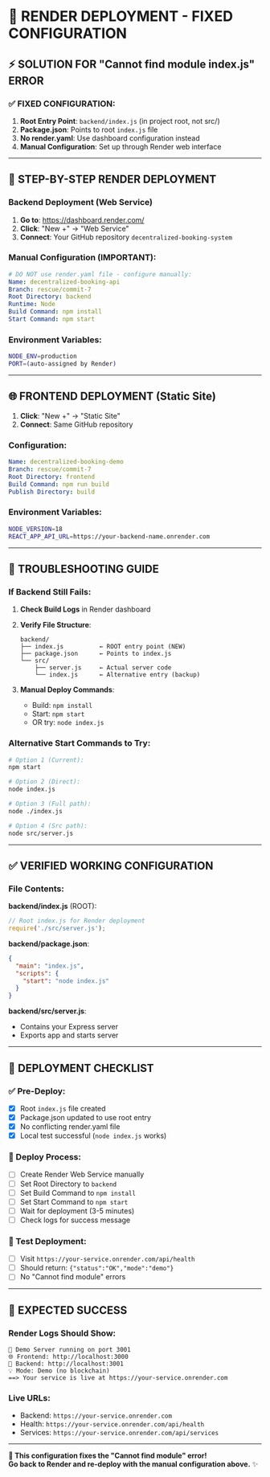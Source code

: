 # 🔧 **RENDER DEPLOYMENT - FIXED CONFIGURATION**

## ⚡ **SOLUTION FOR "Cannot find module index.js" ERROR**

### **✅ FIXED CONFIGURATION:**

1. **Root Entry Point**: `backend/index.js` (in project root, not src/)
2. **Package.json**: Points to root `index.js` file  
3. **No render.yaml**: Use dashboard configuration instead
4. **Manual Configuration**: Set up through Render web interface

---

## 🚀 **STEP-BY-STEP RENDER DEPLOYMENT**

### **Backend Deployment (Web Service)**

1. **Go to**: https://dashboard.render.com/
2. **Click**: "New +" → "Web Service"  
3. **Connect**: Your GitHub repository `decentralized-booking-system`

### **Manual Configuration (IMPORTANT):**
```yaml
# DO NOT use render.yaml file - configure manually:
Name: decentralized-booking-api
Branch: rescue/commit-7  
Root Directory: backend
Runtime: Node
Build Command: npm install
Start Command: npm start
```

### **Environment Variables:**
```bash
NODE_ENV=production
PORT=(auto-assigned by Render)
```

---

## 🌐 **FRONTEND DEPLOYMENT (Static Site)**

1. **Click**: "New +" → "Static Site"
2. **Connect**: Same GitHub repository

### **Configuration:**
```yaml
Name: decentralized-booking-demo
Branch: rescue/commit-7
Root Directory: frontend  
Build Command: npm run build
Publish Directory: build
```

### **Environment Variables:**
```bash
NODE_VERSION=18
REACT_APP_API_URL=https://your-backend-name.onrender.com
```

---

## 🔧 **TROUBLESHOOTING GUIDE**

### **If Backend Still Fails:**

1. **Check Build Logs** in Render dashboard
2. **Verify File Structure**:
   ```
   backend/
   ├── index.js          ← ROOT entry point (NEW)
   ├── package.json      ← Points to index.js  
   └── src/
       ├── server.js     ← Actual server code
       └── index.js      ← Alternative entry (backup)
   ```

3. **Manual Deploy Commands**:
   - Build: `npm install`
   - Start: `npm start` 
   - OR try: `node index.js`

### **Alternative Start Commands to Try:**
```bash
# Option 1 (Current):
npm start

# Option 2 (Direct):  
node index.js

# Option 3 (Full path):
node ./index.js

# Option 4 (Src path):
node src/server.js
```

---

## ✅ **VERIFIED WORKING CONFIGURATION**

### **File Contents:**

**backend/index.js** (ROOT):
```javascript
// Root index.js for Render deployment
require('./src/server.js');
```

**backend/package.json**:
```json
{
  "main": "index.js",
  "scripts": {
    "start": "node index.js"
  }
}
```

**backend/src/server.js**: 
- Contains your Express server
- Exports app and starts server

---

## 🎯 **DEPLOYMENT CHECKLIST**

### **✅ Pre-Deploy:**
- [x] Root `index.js` file created
- [x] Package.json updated to use root entry
- [x] No conflicting render.yaml file
- [x] Local test successful (`node index.js` works)

### **🚀 Deploy Process:**
- [ ] Create Render Web Service manually
- [ ] Set Root Directory to `backend`  
- [ ] Set Build Command to `npm install`
- [ ] Set Start Command to `npm start`
- [ ] Wait for deployment (3-5 minutes)
- [ ] Check logs for success message

### **🧪 Test Deployment:**
- [ ] Visit `https://your-service.onrender.com/api/health`
- [ ] Should return: `{"status":"OK","mode":"demo"}`
- [ ] No "Cannot find module" errors

---

## 🎊 **EXPECTED SUCCESS**

### **Render Logs Should Show:**
```
🚀 Demo Server running on port 3001
🌐 Frontend: http://localhost:3000
📡 Backend: http://localhost:3001  
💡 Mode: Demo (no blockchain)
==> Your service is live at https://your-service.onrender.com
```

### **Live URLs:**
- Backend: `https://your-service.onrender.com`
- Health: `https://your-service.onrender.com/api/health`
- Services: `https://your-service.onrender.com/api/services`

---

**🚀 This configuration fixes the "Cannot find module" error!**  
**Go back to Render and re-deploy with the manual configuration above.** ✨